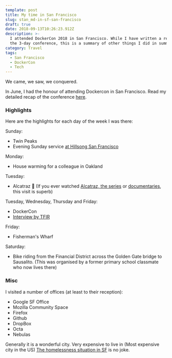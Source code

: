 ```yaml
---
template: post
title: My time in San Francisco
slug: stan_md-in-sf-san-francisco
draft: true
date: 2018-09-13T10:26:23.912Z
description: >-
  I attended DockerCon 2018 in San Francisco. While I have written a recap on
  the 3-day conference, this is a summary of other things I did in summary.
category: Travel
tags:
  - San Francisco
  - DockerCon
  - Tech
---
```

We came, we saw, we conquered.

In June, I had the honour of attending Dockercon in San Francisco. Read my detailed recap of the conference [here](https://medium.com/the-andela-way/dockercon-2018-recap-3e7b75541405).

### Highlights
Here are the highlights for each day of the week I was there:

Sunday:
- Twin Peaks
- Evening Sunday service [at Hillsong San Francisco](https://twitter.com/NdagiStanley/status/1006136745073635329)

Monday:
- House warming for a colleague in Oakland

Tuesday:
- Alcatraz 🙌 (If you ever watched [Alcatraz, the series](https://www.imdb.com/title/tt1728102/) or [documentaries](https://www.google.com/search?safe=strict&ei=rNuZW-GvE4y2aYP-tpgP&q=alcatraz+documentary&oq=alcatraz+documentary&gs_l=psy-ab.3..0i71k1l8.0.0.0.7812.0.0.0.0.0.0.0.0..0.0....0...1..64.psy-ab..0.0.0....0.vO0daMsK1Og), this visit is superb)

Tuesday, Wednesday, Thursday and Friday:
- DockerCon
- [Interview by TFIR](https://www.tfir.io/andela-transforming-open-source-software-development-in-africa/)

Friday:
- Fisherman's Wharf

Saturday:
- Bike riding from the Financial District across the Golden Gate bridge to Sausalito. (This was organised by a former primary school classmate who now lives there)

### Misc

I visited a number of offices (at least to their reception):
- Google SF Office
- Mozilla Community Space
- Firefox
- Github
- DropBox
- Octa
- Nebulas

Generally it is a wonderful city. Very expensive to live in (Most expensive city in the US) [The homelessness situation in SF](https://en.wikipedia.org/wiki/Homelessness_in_the_San_Francisco_Bay_Area) is no joke.
